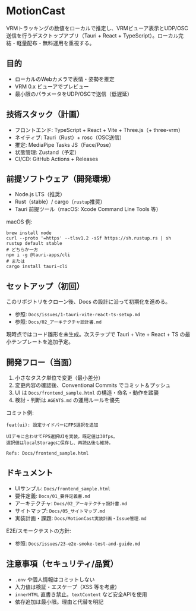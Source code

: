 # MotionCast

VRMトラッキングの数値をローカルで推定し、VRMビューア表示とUDP/OSC送信を行うデスクトップアプリ（Tauri + React + TypeScript）。ローカル完結・軽量配布・無料運用を重視する。

## 目的
- ローカルのWebカメラで表情・姿勢を推定
- VRM 0.x ビューアでプレビュー
- 最小限のパラメータをUDP/OSCで送信（低遅延）

## 技術スタック（計画）
- フロントエンド: TypeScript + React + Vite + Three.js（+ three-vrm）
- ネイティブ: Tauri（Rust）+ rosc（OSC送信）
- 推定: MediaPipe Tasks JS（Face/Pose）
- 状態管理: Zustand（予定）
- CI/CD: GitHub Actions + Releases

## 前提ソフトウェア（開発環境）
- Node.js LTS（推奨）
- Rust（stable）/ cargo（`rustup`推奨）
- Tauri 前提ツール（macOS: Xcode Command Line Tools 等）

macOS 例:
```
brew install node
curl --proto '=https' --tlsv1.2 -sSf https://sh.rustup.rs | sh
rustup default stable
# どちらか一方
npm i -g @tauri-apps/cli
# または
cargo install tauri-cli
```

## セットアップ（初回）
このリポジトリをクローン後、Docs の設計に沿って初期化を進める。
- 参照: `Docs/issues/1-tauri-vite-react-ts-setup.md`
- 参照: `Docs/02_アーキテクチャ設計書.md`

現時点ではコード雛形を未生成。次ステップで Tauri + Vite + React + TS の最小テンプレートを追加予定。

## 開発フロー（当面）
1. 小さなタスク単位で変更（最小差分）
2. 変更内容の確認後、Conventional Commits でコミット＆プッシュ
3. UI は `Docs/frontend_sample.html` の構造・命名・動作を踏襲
4. 検討・判断は `AGENTS.md` の運用ルールを優先

コミット例:
```
feat(ui): 設定サイドバーにFPS選択を追加

UIデモに合わせてFPS選択UIを実装。既定値は30fps。
選択値はlocalStorageに保存し、再読込後も維持。

Refs: Docs/frontend_sample.html
```

## ドキュメント
- UIサンプル: `Docs/frontend_sample.html`
- 要件定義: `Docs/01_要件定義書.md`
- アーキテクチャ: `Docs/02_アーキテクチャ設計書.md`
- サイトマップ: `Docs/05_サイトマップ.md`
- 実装計画・課題: `Docs/MotionCast実装計画・Issue管理.md`

E2E/スモークテストの方針:
- 参照: `Docs/issues/23-e2e-smoke-test-and-guide.md`

## 注意事項（セキュリティ/品質）
- `.env` や個人情報はコミットしない
- 入力値は検証・エスケープ（XSS 等を考慮）
- `innerHTML` 直書き禁止。`textContent` など安全APIを使用
- 依存追加は最小限。理由と代替を明記
